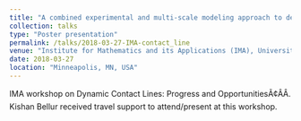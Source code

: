 ```yaml
---
title: "A combined experimental and multi-scale modeling approach to determine phase change coefficients of cryogenic propellants"
collection: talks
type: "Poster presentation"
permalink: /talks/2018-03-27-IMA-contact_line
venue: "Institute for Mathematics and its Applications (IMA), University of Minnesota"
date: 2018-03-27
location: "Minneapolis, MN, USA"
---
```


IMA workshop on Dynamic Contact Lines: Progress and OpportunitiesÃ¢ÂÂ. Kishan Bellur received travel support to attend/present at this workshop.
